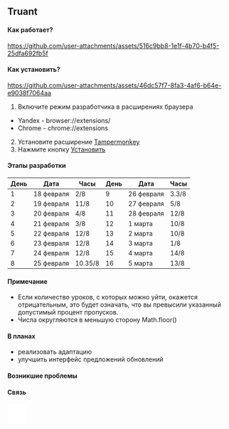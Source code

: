 ## Truant

#### Как работает?

https://github.com/user-attachments/assets/516c9bb8-1e1f-4b70-b4f5-25dfa692fb5f

#### Как установить?

https://github.com/user-attachments/assets/46dc57f7-8fa3-4af6-b64e-e9038f7064aa

1. Включите режим разработчика в расширениях браузера

- Yandex - browser://extensions/
- Chrome - chrome://extensions

2. Установите расширение [Tampermonkey](https://www.tampermonkey.net/)
3. Нажмите кнопку [Установить](https://github.com/Svyaaaaaaaat/Truant/raw/refs/heads/main/Truant.user.js)

#### Этапы разработки

| День | Дата       | Часы    | День | Дата       | Часы  |
| ---- | ---------- | ------- | ---- | ---------- | ----- |
| 1    | 18 февраля | 2/8     | 9    | 26 февраля | 3.3/8 |
| 2    | 19 февраля | 11/8    | 10   | 27 февраля | 5/8   |
| 3    | 20 февраля | 4/8     | 11   | 28 февраля | 12/8  |
| 4    | 21 февраля | 3/8     | 12   | 1 марта    | 10/8  |
| 5    | 22 февраля | 12/8    | 13   | 2 марта    | 10/8  |
| 6    | 23 февраля | 12/8    | 14   | 3 марта    | 1/8   |
| 7    | 24 февраля | 12/8    | 15   | 4 марта    | 14/8  |
| 8    | 25 февраля | 10.35/8 | 16   | 5 марта    | 13/8  |

#### Примечание

- Если количество уроков, с которых можно уйти, окажется отрицательным, это будет означать, что вы превысили указанный допустимый процент пропусков.
- Числа округляются в меньшую сторону Math.floor()

#### В планах

- реализовать адаптацию
- улучшить интерфейс предложений обновлений

#### Возникшие проблемы

#### Связь

[![Telegram](./assets/images/icon-tg.svg)](https://t.me/SvyatBgd)